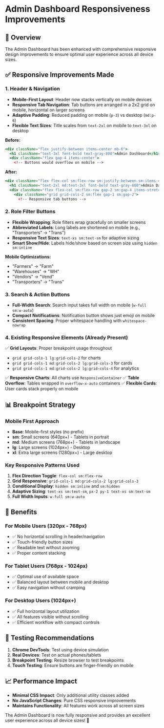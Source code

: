 # Admin Dashboard Responsiveness Improvements

## 📱 Overview
The Admin Dashboard has been enhanced with comprehensive responsive design improvements to ensure optimal user experience across all device sizes.

## ✅ Responsive Improvements Made

### 1. **Header & Navigation**
- **Mobile-First Layout**: Header now stacks vertically on mobile devices
- **Responsive Tab Navigation**: Tab buttons are arranged in a 2x2 grid on mobile, horizontal on larger screens
- **Adaptive Padding**: Reduced padding on mobile (`p-3`) vs desktop (`md:p-6`)
- **Flexible Text Sizes**: Title scales from `text-2xl` on mobile to `text-3xl` on desktop

**Before:**
```jsx
<div className="flex justify-between items-center mb-6">
  <h1 className="text-3xl font-bold text-gray-800">Admin Dashboard</h1>
  <div className="flex gap-4 items-center">
    <!-- Buttons would overflow on mobile -->
```

**After:**
```jsx
<div className="flex flex-col sm:flex-row sm:justify-between sm:items-center mb-6 gap-4">
  <h1 className="text-2xl md:text-3xl font-bold text-gray-800">Admin Dashboard</h1>
  <div className="flex flex-col sm:flex-row gap-2 sm:gap-4 items-stretch sm:items-center">
    <div className="grid grid-cols-2 sm:flex gap-1 sm:gap-2">
      <!-- Responsive tab buttons -->
```

### 2. **Role Filter Buttons**
- **Flexible Wrapping**: Role filters wrap gracefully on smaller screens
- **Abbreviated Labels**: Long labels are shortened on mobile (e.g., "Transporters" → "Trans")
- **Responsive Text Sizes**: `text-xs sm:text-sm` for adaptive sizing
- **Smart Show/Hide**: Labels hide/show based on screen size using `hidden sm:inline`

**Mobile Optimizations:**
- "Farmers" → "Farm"
- "Warehouses" → "WH" 
- "Vendors" → "Vend"
- "Transporters" → "Trans"

### 3. **Search & Action Buttons**
- **Full-Width Search**: Search input takes full width on mobile (`w-full sm:w-auto`)
- **Compact Notifications**: Notification button shows just emoji on mobile
- **Consistent Spacing**: Proper whitespace handling with `whitespace-nowrap`

### 4. **Existing Responsive Elements (Already Present)**
✅ **Grid Layouts**: Proper breakpoint usage throughout
- `grid grid-cols-1 lg:grid-cols-2` for charts
- `grid grid-cols-1 md:grid-cols-2 lg:grid-cols-3` for cards
- `grid grid-cols-1 md:grid-cols-2 lg:grid-cols-4` for analytics

✅ **Responsive Charts**: All charts use `ResponsiveContainer`
✅ **Table Overflow**: Tables wrapped in `overflow-x-auto` containers
✅ **Flexible Cards**: User cards stack properly on mobile

## 📊 Breakpoint Strategy

### Mobile First Approach
- **Base**: Mobile-first styles (no prefix)
- **sm**: Small screens (640px+) - Tablets in portrait
- **md**: Medium screens (768px+) - Tablets in landscape  
- **lg**: Large screens (1024px+) - Desktop
- **xl**: Extra large screens (1280px+) - Large desktop

### Key Responsive Patterns Used
1. **Flex Direction Toggle**: `flex-col sm:flex-row`
2. **Grid Responsive**: `grid-cols-1 md:grid-cols-2 lg:grid-cols-3`
3. **Conditional Display**: `hidden sm:inline` and `sm:hidden`
4. **Adaptive Sizing**: `text-xs sm:text-sm`, `px-2 py-1 text-xs sm:text-sm`
5. **Full Width Inputs**: `w-full sm:w-auto`

## 🎯 Benefits

### For Mobile Users (320px - 768px)
- ✅ No horizontal scrolling in header/navigation
- ✅ Touch-friendly button sizes
- ✅ Readable text without zooming
- ✅ Proper content stacking

### For Tablet Users (768px - 1024px)
- ✅ Optimal use of available space
- ✅ Balanced layout between mobile and desktop
- ✅ Easy navigation without cramping

### For Desktop Users (1024px+)
- ✅ Full horizontal layout utilization
- ✅ All features visible without scrolling
- ✅ Efficient workflow with compact controls

## 🧪 Testing Recommendations

1. **Chrome DevTools**: Test using device simulation
2. **Real Devices**: Test on actual phones/tablets
3. **Breakpoint Testing**: Resize browser to test breakpoints
4. **Touch Testing**: Ensure buttons are finger-friendly on mobile

## 📈 Performance Impact
- **Minimal CSS Impact**: Only additional utility classes added
- **No JavaScript Changes**: Pure CSS responsive improvements
- **Maintains Functionality**: All features work across all screen sizes

The Admin Dashboard is now fully responsive and provides an excellent user experience across all device sizes! 🎉
